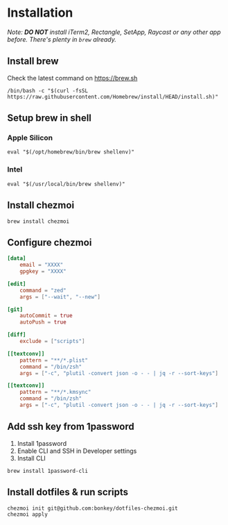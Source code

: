 # Installation

_Note: **DO NOT** install iTerm2, Rectangle, SetApp, Raycast or any other app before. There's plenty in `brew` already._

## Install brew

Check the latest command on https://brew.sh

```shell
/bin/bash -c "$(curl -fsSL https://raw.githubusercontent.com/Homebrew/install/HEAD/install.sh)"
```

## Setup brew in shell

### Apple Silicon

```shell
eval "$(/opt/homebrew/bin/brew shellenv)"
```

### Intel

```shell
eval "$(/usr/local/bin/brew shellenv)"
```

## Install chezmoi

```shell
brew install chezmoi
```

## Configure chezmoi

```toml
[data]
    email = "XXXX"
    gpgkey = "XXXX"

[edit]
    command = "zed"
    args = ["--wait", "--new"]

[git]
    autoCommit = true
    autoPush = true

[diff]
    exclude = ["scripts"]

[[textconv]]
    pattern = "**/*.plist"
    command = "/bin/zsh"
    args = ["-c", "plutil -convert json -o - - | jq -r --sort-keys"]

[[textconv]]
    pattern = "**/*.kmsync"
    command = "/bin/zsh"
    args = ["-c", "plutil -convert json -o - - | jq -r --sort-keys"]
```

## Add ssh key from 1password

1. Install 1password
2. Enable CLI and SSH in Developer settings
3. Install CLI

```shell
brew install 1password-cli
```

## Install dotfiles & run scripts

```shell
chezmoi init git@github.com:bonkey/dotfiles-chezmoi.git
chezmoi apply
```
